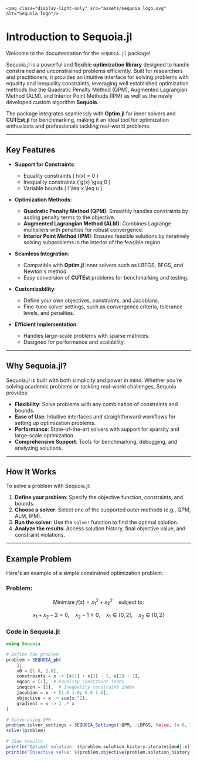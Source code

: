 ```@raw html
<img class="display-light-only" src="assets/sequoia_logo.svg" alt="Sequoia logo"/>
```
# Introduction to Sequoia.jl

Welcome to the documentation for the `SEQUOIA.jl` package!

Sequoia.jl is a powerful and flexible **optimization library** designed to handle constrained and unconstrained problems efficiently. Built for researchers and practitioners, it provides an intuitive interface for solving problems with equality and inequality constraints, leveraging well established optimization methods like the Quadratic Penalty Method (QPM), Augmented Lagrangian Method (ALM), and Interior Point Methods (IPM) as well as the newly developed custom algorithm **Sequoia**.

The package integrates seamlessly with **Optim.jl** for inner solvers and **CUTEst.jl** for benchmarking, making it an ideal tool for optimization enthusiasts and professionals tackling real-world problems.

---

## **Key Features**

- **Support for Constraints**:
  - Equality constraints \( h(x) = 0 \)
  - Inequality constraints \( g(x) \geq 0 \)
  - Variable bounds \( l \leq x \leq u \)
  
- **Optimization Methods**:
  - **Quadratic Penalty Method (QPM)**: Smoothly handles constraints by adding penalty terms to the objective.
  - **Augmented Lagrangian Method (ALM)**: Combines Lagrange multipliers with penalties for robust convergence.
  - **Interior Point Method (IPM)**: Ensures feasible solutions by iteratively solving subproblems in the interior of the feasible region.
  
- **Seamless Integration**:
  - Compatible with **Optim.jl** inner solvers such as LBFGS, BFGS, and Newton's method.
  - Easy conversion of **CUTEst** problems for benchmarking and testing.

- **Customizability**:
  - Define your own objectives, constraints, and Jacobians.
  - Fine-tune solver settings, such as convergence criteria, tolerance levels, and penalties.

- **Efficient Implementation**:
  - Handles large-scale problems with sparse matrices.
  - Designed for performance and scalability.

---

## **Why Sequoia.jl?**

Sequoia.jl is built with both simplicity and power in mind. Whether you're solving academic problems or tackling real-world challenges, Sequoia provides:

- **Flexibility**: Solve problems with any combination of constraints and bounds.
- **Ease of Use**: Intuitive interfaces and straightforward workflows for setting up optimization problems.
- **Performance**: State-of-the-art solvers with support for sparsity and large-scale optimization.
- **Comprehensive Support**: Tools for benchmarking, debugging, and analyzing solutions.

---

## **How It Works**

To solve a problem with Sequoia.jl:
1. **Define your problem**: Specify the objective function, constraints, and bounds.
2. **Choose a solver**: Select one of the supported outer methods (e.g., QPM, ALM, IPM).
3. **Run the solver**: Use the `solve!` function to find the optimal solution.
4. **Analyze the results**: Access solution history, final objective value, and constraint violations.

---

## **Example Problem**

Here's an example of a simple constrained optimization problem:

### Problem:

$$\text{Minimize } f(x) = x_1^2 + x_2^2 \quad \text{subject to:}$$

$$x_1 + x_2 - 2 = 0, \quad x_2 - 1 \geq 0, \quad x_1 \in [0, 2], \quad x_2 \in [0, 2]$$

### Code in Sequoia.jl:

```julia
using Sequoia

# Define the problem
problem = SEQUOIA_pb(
    2; 
    x0 = [1.0, 2.0],
    constraints = x -> [x[1] + x[2] - 2, x[2] - 1],
    eqcon = [1],  # Equality constraint index
    ineqcon = [2],  # Inequality constraint index
    jacobian = x -> [1.0 1.0; 0.0 1.0],
    objective = x -> sum(x.^2),
    gradient = x -> 2 .* x
)

# Solve using QPM
problem.solver_settings = SEQUOIA_Settings(:QPM, :LBFGS, false, 1e-8, 100, 10.0, 1e-6)
solve!(problem)

# View results
println("Optimal solution: $(problem.solution_history.iterates[end].x)")
println("Objective value: $(problem.objective(problem.solution_history.iterates[end].x))")
```